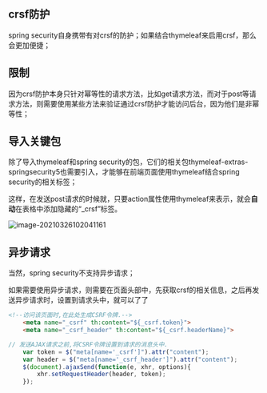 ## crsf防护

spring security自身携带有对crsf的防护；如果结合thymeleaf来启用crsf，那么会更加便捷；

## 限制

因为crsf防护本身只针对幂等性的请求方法，比如get请求方法，而对于post等请求方法，则需要使用某些方法来验证通过crsf防护才能访问后台，因为他们是非幂等性；

## 导入关键包

除了导入thymeleaf和spring security的包，它们的相关包thymeleaf-extras-springsecurity5也需要引入，才能够在前端页面使用thymeleaf结合spring security的相关标签；

这样，在发送post请求的时候就，只要action属性使用thymeleaf来表示，就会**自动**在表格中添加隐藏的“_crsf”标签。

![image-20210326102041161](F:\AA_LLJ\GitRepository\DailyNote\Back-end\SpringBoot\springsecurity-crsf.assets\image-20210326102041161.png)

## 异步请求

当然，spring security不支持异步请求；

如果需要使用异步请求，则需要在页面头部中，先获取crsf的相关信息，之后再发送异步请求时，设置到请求头中，就可以了了

```html
<!--访问该页面时,在此处生成CSRF令牌.-->
	<meta name="_csrf" th:content="${_csrf.token}">
	<meta name="_csrf_header" th:content="${_csrf.headerName}">
```

```javascript
// 发送AJAX请求之前,将CSRF令牌设置到请求的消息头中.
    var token = $("meta[name='_csrf']").attr("content");
    var header = $("meta[name='_csrf_header']").attr("content");
    $(document).ajaxSend(function(e, xhr, options){
        xhr.setRequestHeader(header, token);
    });
```

